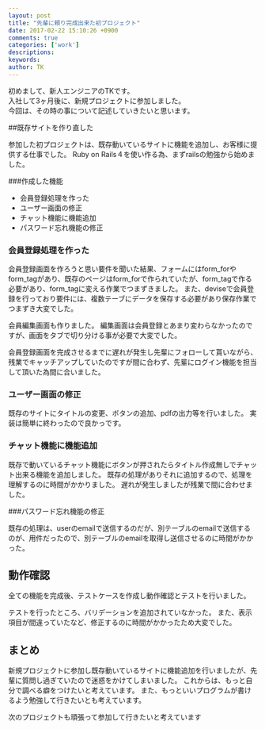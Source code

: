 ```yaml
---
layout: post
title: "先輩に頼り完成出来た初プロジェクト"
date: 2017-02-22 15:10:26 +0900
comments: true
categories: ['work']
descriptions: 
keywords: 
author: TK
---
```


初めまして、新人エンジニアのTKです。  
入社して3ヶ月後に、新規プロジェクトに参加しました。  
今回は、その時の事について記述していきたいと思います。  

<!-- more -->

##既存サイトを作り直した

参加した初プロジェクトは、既存動いているサイトに機能を追加し、お客様に提供する仕事でした。
Ruby on Rails４を使い作る為、まずrailsの勉強から始めました。

###作成した機能

 * 会員登録処理を作った
 * ユーザー画面の修正
 * チャット機能に機能追加
 * パスワード忘れ機能の修正

### 会員登録処理を作った 

会員登録画面を作ろうと思い要件を聞いた結果、フォームにはform_forやform_tagがあり、既存のページはform_forで作られていたが、form_tagで作る必要があり、form_tagに変える作業でつまずきました。
また、deviseで会員登録を行っており要件には、複数テーブにデータを保存する必要があり保存作業でつまずき大変でした。

会員編集画面も作りました。
編集画面は会員登録とあまり変わらなかったのですが、画面をタブで切り分ける事が必要で大変でした。

会員登録画面を完成させるまでに遅れが発生し先輩にフォローして貰いながら、残業でキャッチアップしていたのですが間に合わず、先輩にログイン機能を担当して頂いた為間に合いました。

### ユーザー画面の修正 

既存のサイトにタイトルの変更、ボタンの追加、pdfの出力等を行いました。
実装は簡単に終わったので良かっです。

### チャット機能に機能追加

既存で動いているチャット機能にボタンが押されたらタイトル作成無しでチャット出来る機能を追加しました。
既存の処理がありそれに追加するので、処理を理解するのに時間がかかりました。
遅れが発生しましたが残業で間に合わせました。

###パスワード忘れ機能の修正

既存の処理は、userのemailで送信するのだが、別テーブルのemailで送信するのが、用件だったので、別テーブルのemailを取得し送信させるのに時間がかかった。
　
## 動作確認

全ての機能を完成後、テストケースを作成し動作確認とテストを行いました。

テストを行ったところ、バリデーションを追加されていなかった。
また、表示項目が間違っていたなど、修正するのに時間がかかったため大変でした。

## まとめ

新規プロジェクトに参加し既存動いているサイトに機能追加を行いましたが、先輩に質問し過ぎていたので迷惑をかけてしまいました。
これからは、もっと自分で調べる癖をつけたいと考えています。
また、もっといいプログラムが書けるよう勉強して行きたいとも考えています。

次のプロジェクトも頑張って参加して行きたいと考えています
